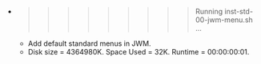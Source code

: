* >>>>>>>>> Running inst-std-00-jwm-menu.sh ...
  * Add default standard menus in JWM.
  * Disk size = 4364980K. Space Used = 32K. Runtime = 00:00:00:01.
